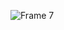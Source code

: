 ![Frame 7](https://user-images.githubusercontent.com/73574653/198399745-796c2133-182d-4833-b89d-6f6f650c9bbd.jpg)
